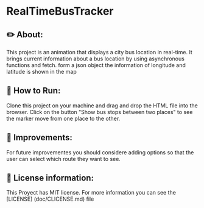 # RealTimeBusTracker

## ✏️ About:

This project is an animation that displays a city bus location in real-time. It brings current information about a 
bus location by using asynchronous functions and fetch. form a json object the information of longitude and latitude 
is shown in the map  

## 🏁 How to Run: 

Clone this project on your machine and drag and drop the HTML file into the browser. Click on the button 
"Show bus stops between two places" to see the marker move from one place to the other. 

## 🚀 Improvements:

For future improvementes you should considere adding options so that the user can select which route they want to see.


## 🔑 License information: 

This Proyect has MIT license. For more information you can see the [LICENSE] (doc/CLICENSE.md) file 
